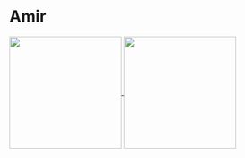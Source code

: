# Amir
<a href="https://github.com/k-forghani">
  <img height=200 align="center" src="https://github-readme-stats.vercel.app/api?username=k-forghani&show_icons=true&rank_icon=percentile&theme=dracula&border_color=00000000">
</a>
<a href="https://github.com/k-forghani">
  <img height=200 align="center" src="https://github-readme-stats.vercel.app/api/top-langs?username=k-forghani&layout=compact&langs_count=8&card_width=320&theme=dracula&border_color=00000000">
</a>
